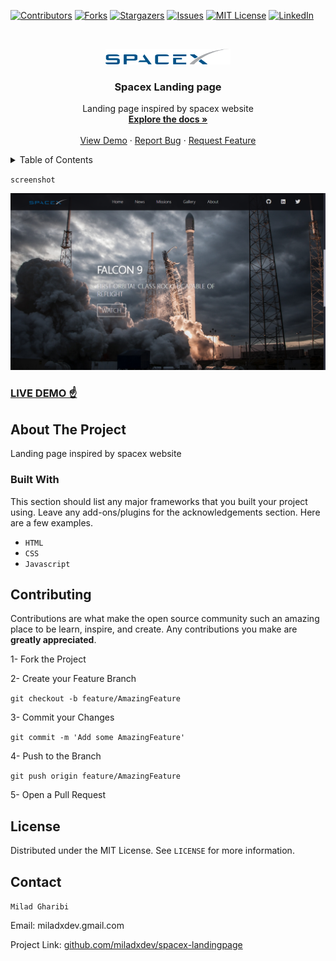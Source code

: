 [![Contributors][contributors-shield]][contributors-url]
[![Forks][forks-shield]][forks-url]
[![Stargazers][stars-shield]][stars-url]
[![Issues][issues-shield]][issues-url]
[![MIT License][license-shield]][license-url]
[![LinkedIn][linkedin-shield]][linkedin-url]

<!-- PROJECT LOGO -->
<br />
<p align="center">
  <a href="https://github.com/miladxdev/spacex-landingpage">
    <img src="img/spacex-logo.png" alt="Logo" width="200">
  </a>

  <h3 align="center">Spacex Landing page</h3>

  <p align="center">
    Landing page inspired by spacex website
    <br />
    <a href="https://github.com/miladxdev/spacex-landingpage"><strong>Explore the docs »</strong></a>
    <br />
    <br />
    <a href="https://miladxdev.github.io/spacex-landingpage/">View Demo</a>
    ·
    <a href="https://github.com/miladxdev/spacex-landingpage/issues">Report Bug</a>
    ·
    <a href="https://github.com/miladxdev/spacex-landingpage/issues">Request Feature</a>
  </p>
</p>

<!-- TABLE OF CONTENTS -->
<details>
  <summary>Table of Contents</summary>
  <ol>
    <li>
      <a href="#about-the-project">About The Project</a>
      <ul>
        <li><a href="#built-with">Built With</a></li>
      </ul>
    </li>
    <li>
      <a href="#getting-started">Getting Started</a>
      <ul>
        <li><a href="#prerequisites">Prerequisites</a></li>
        <li><a href="#installation">Installation</a></li>
      </ul>
    </li>
    <li><a href="#usage">Usage</a></li>
    <li><a href="#roadmap">Roadmap</a></li>
    <li><a href="#contributing">Contributing</a></li>
    <li><a href="#license">License</a></li>
    <li><a href="#contact">Contact</a></li>
    <li><a href="#acknowledgements">Acknowledgements</a></li>
  </ol>
</details>

`screenshot`

![product-screenshot]

### [LIVE DEMO ☝](https://miladxdev.github.io/spacex-landingpage/)

## About The Project

Landing page inspired by spacex website

### Built With

This section should list any major frameworks that you built your project using. Leave any add-ons/plugins for the acknowledgements section. Here are a few examples.

- `HTML`
- `CSS`
- `Javascript`

<!-- USAGE EXAMPLES -->

## Contributing

Contributions are what make the open source community such an amazing place to be learn, inspire, and create. Any contributions you make are **greatly appreciated**.

1- Fork the Project

2- Create your Feature Branch

`git checkout -b feature/AmazingFeature`

3- Commit your Changes

`git commit -m 'Add some AmazingFeature'`

4- Push to the Branch

`git push origin feature/AmazingFeature`

5- Open a Pull Request

<!-- LICENSE -->

## License

Distributed under the MIT License. See `LICENSE` for more information.

<!-- CONTACT -->

## Contact

`Milad Gharibi`

Email: miladxdev.gmail.com

Project Link: [github.com/miladxdev/spacex-landingpage](https://github.com/miladxdev/spacex-landingpage)

<!-- ACKNOWLEDGEMENTS -->

[contributors-shield]: https://img.shields.io/github/contributors/miladxdev/spacex-landingpage.svg?style=for-the-badge
[contributors-url]: https://github.com/miladxdev/spacex-landingpage/graphs/contributors
[forks-shield]: https://img.shields.io/github/forks/miladxdev/spacex-landingpage.svg?style=for-the-badge
[forks-url]: https://github.com/miladxdev/spacex-landingpage/network/members
[stars-shield]: https://img.shields.io/github/stars/miladxdev/spacex-landingpage.svg?style=for-the-badge
[stars-url]: https://github.com/miladxdev/spacex-landingpage/stargazers
[issues-shield]: https://img.shields.io/github/issues/miladxdev/spacex-landingpage.svg?style=for-the-badge
[issues-url]: https://github.com/miladxdev/spacex-landingpage/issues
[license-shield]: https://img.shields.io/github/license/miladxdev/spacex-landingpage.svg?style=for-the-badge
[license-url]: https://github.com/miladxdev/spacex-landingpage/blob/master/LICENSE.txt
[linkedin-shield]: https://img.shields.io/badge/-LinkedIn-black.svg?style=for-the-badge&logo=linkedin&colorB=555
[linkedin-url]: https://linkedin.com/in/othneildrew
[product-screenshot]: /img/screenshot.png
